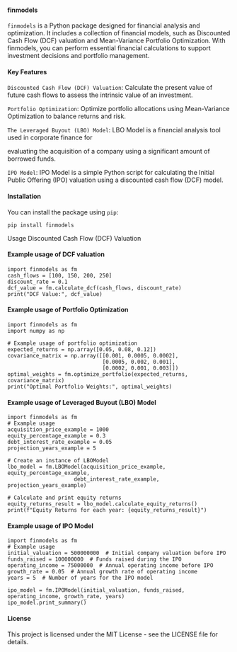 #### finmodels

`finmodels` is a Python package designed for financial analysis and optimization. It includes a collection of financial models, such as Discounted Cash Flow (DCF) valuation and Mean-Variance Portfolio Optimization. With finmodels, you can perform essential financial calculations to support investment decisions and portfolio management.

#### Key Features
`Discounted Cash Flow (DCF) Valuation`: Calculate the present value of future cash flows to assess the intrinsic value of an investment.

`Portfolio Optimization`: Optimize portfolio allocations using Mean-Variance Optimization to balance returns and risk.

`The Leveraged Buyout (LBO) Model`: LBO Model is a financial analysis tool used in corporate finance for 

evaluating the acquisition of a company using a significant amount of borrowed funds.

`IPO Model`: IPO Model is a simple Python script for calculating the Initial Public Offering (IPO) valuation using a discounted cash flow (DCF) model.


#### Installation

You can install the package using `pip`:

```
pip install finmodels
```
Usage
Discounted Cash Flow (DCF) Valuation
#### Example usage of DCF valuation

```
import finmodels as fm
cash_flows = [100, 150, 200, 250]
discount_rate = 0.1
dcf_value = fm.calculate_dcf(cash_flows, discount_rate)
print("DCF Value:", dcf_value)
```
#### Example usage of  Portfolio Optimization
```
import finmodels as fm
import numpy as np

# Example usage of portfolio optimization
expected_returns = np.array([0.05, 0.08, 0.12])
covariance_matrix = np.array([[0.001, 0.0005, 0.0002],
                              [0.0005, 0.002, 0.001],
                              [0.0002, 0.001, 0.003]])
optimal_weights = fm.optimize_portfolio(expected_returns, covariance_matrix)
print("Optimal Portfolio Weights:", optimal_weights)

```

#### Example usage of Leveraged Buyout (LBO) Model
```
import finmodels as fm
# Example usage
acquisition_price_example = 1000
equity_percentage_example = 0.3
debt_interest_rate_example = 0.05
projection_years_example = 5

# Create an instance of LBOModel
lbo_model = fm.LBOModel(acquisition_price_example, equity_percentage_example,
                     debt_interest_rate_example, projection_years_example)

# Calculate and print equity returns
equity_returns_result = lbo_model.calculate_equity_returns()
print(f"Equity Returns for each year: {equity_returns_result}")
```

#### Example usage of IPO Model
```
import finmodels as fm
# Example usage
initial_valuation = 500000000  # Initial company valuation before IPO
funds_raised = 100000000  # Funds raised during the IPO
operating_income = 75000000  # Annual operating income before IPO
growth_rate = 0.05  # Annual growth rate of operating income
years = 5  # Number of years for the IPO model

ipo_model = fm.IPOModel(initial_valuation, funds_raised, operating_income, growth_rate, years)
ipo_model.print_summary()
```

#### License
This project is licensed under the MIT License - see the LICENSE file for details.
